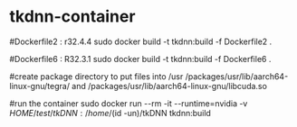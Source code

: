 # tkdnn-container

#Dockerfile2 : r32.4.4
sudo docker build -t tkdnn:build -f Dockerfile2 .

#Dockerfile6 : R32.3.1
sudo docker build -t tkdnn:build -f Dockerfile6 .

#create package directory to put files into /usr
/packages/usr/lib/aarch64-linux-gnu/tegra/ 
and
/packages/usr/lib/aarch64-linux-gnu/libcuda.so

#run the container
sudo docker run --rm -it --runtime=nvidia -v $HOME/test/tkDNN:/home/$(id -un)/tkDNN  tkdnn:build
